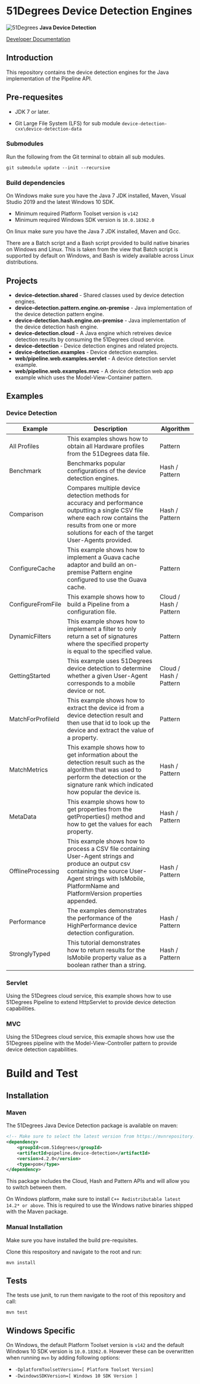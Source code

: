 # 51Degrees Device Detection Engines

![51Degrees](https://51degrees.com/img/logo.png?utm_source=github&utm_medium=repository&utm_content=readme_main&utm_campaign=java-open-source "Data rewards the curious") **Java Device Detection**

[Developer Documentation](https://51degrees.com/device-detection-java/index.html?utm_source=github&utm_medium=repository&utm_content=documentation&utm_campaign=java-open-source "developer documentation")

## Introduction

This repository contains the device detection engines for the Java implementation of the Pipeline API.

## Pre-requesites

- JDK 7 or later.

- Git Large File System (LFS) for sub module `device-detection-cxx\device-detection-data`

### Submodules

Run the following from the Git terminal to obtain all sub modules.

```
git submodule update --init --recursive 
```

### Build dependencies

On Windows make sure you have the Java 7 JDK installed, Maven, Visual Studio 2019 and the latest Windows 10 SDK.
- Minimum required Platform Toolset version is `v142`
- Minimum required Windows SDK version is `10.0.18362.0`

On linux make sure you have the Java 7 JDK installed, Maven and Gcc.

There are a Batch script and a Bash script provided to build native binaries on Windows and Linux. This is taken from the view that Batch script is supported by default on Windows, and Bash is widely available across Linux distributions.

## Projects

- **device-detection.shared** - Shared classes used by device detection engines.
- **device-detection.pattern.engine.on-premise** - Java implementation of the device detection pattern engine.
- **device-detection.hash.engine.on-premise** - Java implementation of the device detection hash engine.
- **device-detection.cloud** - A Java engine which retreives device detection results by consuming the 51Degrees cloud service.
- **device-detection** - Device detection engines and related projects.
- **device-detection.examples** - Device detection examples.
- **web/pipeline.web.examples.servlet** - A device detection servlet example.
- **web/pipeline.web.examples.mvc** - A device detection web app example which uses the Model-View-Container pattern.

## Examples 

### Device Detection

|Example|Description|Algorithm|
|-------|-----------|---------|
|All Profiles|This examples shows how to obtain all Hardware profiles from the 51Degrees data file.|Pattern|
|Benchmark|Benchmarks popular configurations of the device detection engines.|Hash / Pattern|
|Comparison|Compares multiple device detection methods for accuracy and performance outputting a single CSV file where each row contains the results from one or more solutions for each of the target User-Agents provided.|Hash / Pattern|
|ConfigureCache|This example shows how to implement a Guava cache adaptor and build an on-premise Pattern engine configured to use the Guava cache.|Pattern|
|ConfigureFromFile|This example shows how to build a Pipeline from a configuration file.|Cloud / Hash / Pattern|
|DynamicFilters|This example shows how to implement a filter to only return a set of signatures where the specified property is equal to the specified value.|Pattern|
|GettingStarted|This example uses 51Degrees device detection to determine whether a given User-Agent corresponds to a mobile device or not.|Cloud / Hash / Pattern|
|MatchForProfileId|This example shows how to extract the device id from a device detection result and then use that id to look up the device and extract the value of a property.|Pattern|
|MatchMetrics|This example shows how to get information about the detection result such as the algorithm that was used to perform the detection or the signature rank which indicated how popular the device is.|Hash / Pattern|
|MetaData|This example shows how to get properties from the getProperties() method and how to get the values for each property.|Hash / Pattern|
|OfflineProcessing|This example shows how to process a CSV file containing User-Agent strings and produce an output csv containing the source User-Agent strings with IsMobile, PlatformName and PlatformVersion properties appended.|Hash / Pattern|
|Performance|The examples demonstrates the performance of the HighPerformance device detection configuration.|Hash / Pattern|
|StronglyTyped|This tutorial demonstrates how to return results for the IsMobile property value as a boolean rather than a string.|Hash / Pattern|

### Servlet
Using the 51Degrees cloud service, this example shows how to use 51Degrees Pipeline to extend HttpServlet to provide device detection capabilities. 

### MVC
Using the 51Degrees cloud service, this exmaple shows how use the 51Degrees pipeline with the Model-View-Controller pattern to provide device detection capabilities.

# Build and Test

## Installation

### Maven

The 51Degrees Java Device Detection package is available on maven:

```xml
<!-- Make sure to select the latest version from https://mvnrepository.com/artifact/com.51degrees/pipeline.device-detection -->
<dependency>
    <groupId>com.51degrees</groupId>
    <artifactId>pipeline.device-detection</artifactId>
    <version>4.2.0</version>
    <type>pom</type>
</dependency>
```
This package includes the Cloud, Hash and Pattern APIs and will allow you to switch between them.

On Windows platform, make sure to install `C++ Redistributable latest 14.2* or above`. This is required to use the Windows native binaries shipped with the Maven package.

### Manual Installation

Make sure you have installed the build pre-requisites.

Clone this respository and navigate to the root and run:

```
mvn install
```

## Tests

The tests use junit, to run them navigate to the root of this repository and call:

```
mvn test
```

## Windows Specific

On Windows, the default Platform Toolset version is `v142` and the default Windows 10 SDK version is `10.0.18362.0`. However these can be overwritten when running `mvn` by adding following options:
- `-DplatformToolsetVersion=[ Platform Toolset Version]`
- `-DwindowsSDKVersion=[ Windows 10 SDK Version ]`